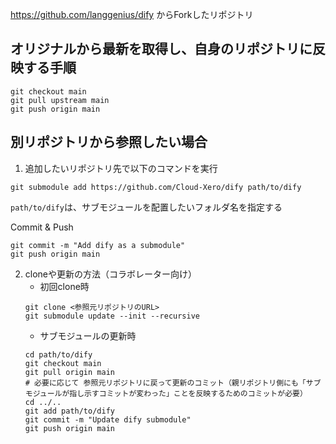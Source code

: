 https://github.com/langgenius/dify からForkしたリポジトリ

## オリジナルから最新を取得し、自身のリポジトリに反映する手順
```
git checkout main
git pull upstream main
git push origin main
```

## 別リポジトリから参照したい場合
1. 追加したいリポジトリ先で以下のコマンドを実行
  ```
  git submodule add https://github.com/Cloud-Xero/dify path/to/dify
  ```
  `path/to/dify`は、サブモジュールを配置したいフォルダ名を指定する

  Commit & Push
  ```
  git commit -m "Add dify as a submodule"
  git push origin main
  ```
2. cloneや更新の方法（コラボレーター向け）
   - 初回clone時
    ```
    git clone <参照元リポジトリのURL>
    git submodule update --init --recursive
    ```
   - サブモジュールの更新時
    ```
    cd path/to/dify
    git checkout main
    git pull origin main
    # 必要に応じて 参照元リポジトリに戻って更新のコミット（親リポジトリ側にも「サブモジュールが指し示すコミットが変わった」ことを反映するためのコミットが必要）
    cd ../..
    git add path/to/dify
    git commit -m "Update dify submodule"
    git push origin main
    ```
